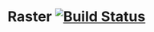 # Raster [![Build Status](https://travis-ci.org/faineance/raster.svg)](https://travis-ci.org/faineance/raster)
